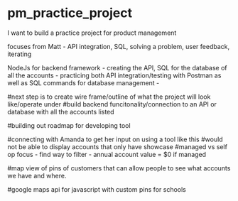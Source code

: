 # pm_practice_project
I want to build a practice project for product management

focuses from Matt - API integration, SQL, solving a problem, user feedback, iterating

NodeJs for backend framework - creating the API, SQL for the database of all the accounts - practicing both API integration/testing with Postman as well as SQL commands for database management - 

#next step is to create wire frame/outline of what the project will look like/operate under
#build backend funcitonality/connection to an API or database with all the accounts listed

#building out roadmap for developing tool 

#connecting with Amanda to get her input on using a tool like this
#would not be able to display accounts that only have showcase
#managed vs self op focus - find way to filter - annual account value = $0 if managed

#map view of pins of customers that can allow people to see what accounts we have and where. 

#google maps api for javascript with custom pins for schools